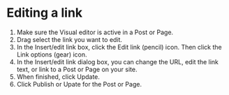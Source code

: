 # Editing a link

1. Make sure the Visual editor is active in a Post or Page.
2. Drag select the link you want to edit.
3. In the Insert/edit link box, click the Edit link (pencil) icon. Then click the Link options (gear) icon. 
4. In the Insert/edit link dialog box, you can change the URL, edit the link text, or link to a Post or Page on your site.
5. When finished, click Update. 
6. Click Publish or Upate for the Post or Page.
